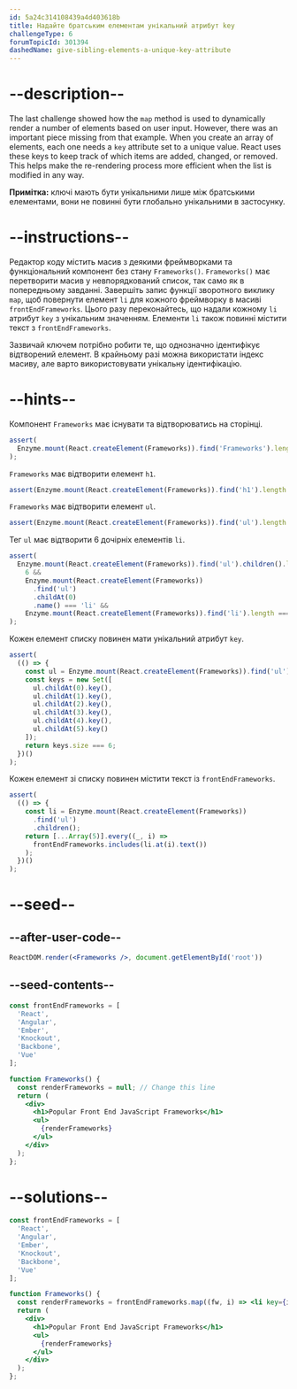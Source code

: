 ```yaml
---
id: 5a24c314108439a4d403618b
title: Надайте братським елементам унікальний атрибут key
challengeType: 6
forumTopicId: 301394
dashedName: give-sibling-elements-a-unique-key-attribute
---
```


# --description--

The last challenge showed how the `map` method is used to dynamically render a number of elements based on user input. However, there was an important piece missing from that example. When you create an array of elements, each one needs a `key` attribute set to a unique value. React uses these keys to keep track of which items are added, changed, or removed. This helps make the re-rendering process more efficient when the list is modified in any way.

**Примітка:** ключі мають бути унікальними лише між братськими елементами, вони не повинні бути глобально унікальними в застосунку.

# --instructions--

Редактор коду містить масив з деякими фреймворками та функціональний компонент без стану `Frameworks()`. `Frameworks()` має перетворити масив у невпорядкований список, так само як в попередньому завданні. Завершіть запис функції зворотного виклику `map`, щоб повернути елемент `li` для кожного фреймворку в масиві `frontEndFrameworks`. Цього разу переконайтесь, що надали кожному `li` атрибут `key` з унікальним значенням. Елементи `li` також повинні містити текст з `frontEndFrameworks`.

Зазвичай ключем потрібно робити те, що однозначно ідентифікує відтворений елемент. В крайньому разі можна використати індекс масиву, але варто використовувати унікальну ідентифікацію.

# --hints--

Компонент `Frameworks` має існувати та відтворюватись на сторінці.

```js
assert(
  Enzyme.mount(React.createElement(Frameworks)).find('Frameworks').length === 1
);
```

`Frameworks` має відтворити елемент `h1`.

```js
assert(Enzyme.mount(React.createElement(Frameworks)).find('h1').length === 1);
```

`Frameworks` має відтворити елемент `ul`.

```js
assert(Enzyme.mount(React.createElement(Frameworks)).find('ul').length === 1);
```

Тег `ul` має відтворити 6 дочірніх елементів `li`.

```js
assert(
  Enzyme.mount(React.createElement(Frameworks)).find('ul').children().length ===
    6 &&
    Enzyme.mount(React.createElement(Frameworks))
      .find('ul')
      .childAt(0)
      .name() === 'li' &&
    Enzyme.mount(React.createElement(Frameworks)).find('li').length === 6
);
```

Кожен елемент списку повинен мати унікальний атрибут `key`.

```js
assert(
  (() => {
    const ul = Enzyme.mount(React.createElement(Frameworks)).find('ul');
    const keys = new Set([
      ul.childAt(0).key(),
      ul.childAt(1).key(),
      ul.childAt(2).key(),
      ul.childAt(3).key(),
      ul.childAt(4).key(),
      ul.childAt(5).key()
    ]);
    return keys.size === 6;
  })()
);
```

Кожен елемент зі списку повинен містити текст із `frontEndFrameworks`.

```js
assert(
  (() => {
    const li = Enzyme.mount(React.createElement(Frameworks))
      .find('ul')
      .children();
    return [...Array(5)].every((_, i) =>
      frontEndFrameworks.includes(li.at(i).text())
    );
  })()
);
```

# --seed--

## --after-user-code--

```jsx
ReactDOM.render(<Frameworks />, document.getElementById('root'))
```

## --seed-contents--

```jsx
const frontEndFrameworks = [
  'React',
  'Angular',
  'Ember',
  'Knockout',
  'Backbone',
  'Vue'
];

function Frameworks() {
  const renderFrameworks = null; // Change this line
  return (
    <div>
      <h1>Popular Front End JavaScript Frameworks</h1>
      <ul>
        {renderFrameworks}
      </ul>
    </div>
  );
};
```

# --solutions--

```jsx
const frontEndFrameworks = [
  'React',
  'Angular',
  'Ember',
  'Knockout',
  'Backbone',
  'Vue'
];

function Frameworks() {
  const renderFrameworks = frontEndFrameworks.map((fw, i) => <li key={i}>{fw}</li>);
  return (
    <div>
      <h1>Popular Front End JavaScript Frameworks</h1>
      <ul>
        {renderFrameworks}
      </ul>
    </div>
  );
};
```
